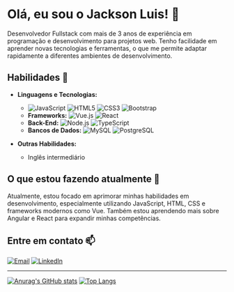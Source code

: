 # Olá, eu sou o Jackson Luis! 👋

Desenvolvedor Fullstack com mais de 3 anos de experiência em programação e desenvolvimento para projetos web. Tenho facilidade em aprender novas tecnologias e ferramentas, o que me permite adaptar rapidamente a diferentes ambientes de desenvolvimento.

## Habilidades 🚀

- **Linguagens e Tecnologias:**
  - ![JavaScript](https://img.shields.io/badge/-JavaScript-000?style=flat&logo=javascript) ![HTML5](https://img.shields.io/badge/-HTML5-000?style=flat&logo=html5) ![CSS3](https://img.shields.io/badge/-CSS3-000?style=flat&logo=css3) ![Bootstrap](https://img.shields.io/badge/-Bootstrap-000?style=flat&logo=bootstrap)
  - **Frameworks:** ![Vue.js](https://img.shields.io/badge/-Vue.js-000?style=flat&logo=vue.js) ![React](https://img.shields.io/badge/-React-000?style=flat&logo=react)
  - **Back-End:** ![Node.js](https://img.shields.io/badge/-Node.js-000?style=flat&logo=node.js) ![TypeScript](https://img.shields.io/badge/-TypeScript-000?style=flat&logo=typescript)
  - **Bancos de Dados:** ![MySQL](https://img.shields.io/badge/-MySQL-000?style=flat&logo=mysql) ![PostgreSQL](https://img.shields.io/badge/-PostgreSQL-000?style=flat&logo=postgresql)

- **Outras Habilidades:**
  - Inglês intermediário

## O que estou fazendo atualmente 🔭

Atualmente, estou focado em aprimorar minhas habilidades em desenvolvimento, especialmente utilizando JavaScript, HTML, CSS e frameworks modernos como Vue. Também estou aprendendo mais sobre Angular e React para expandir minhas competências.

## Entre em contato 📫

[![Email](https://img.shields.io/badge/-jacksonluis_2002@outlook.com-000?style=flat&logo=gmail)](mailto:jacksonluis_2002@outlook.com)
[![LinkedIn](https://img.shields.io/badge/-LinkedIn-000?style=flat&logo=linkedin)](https://www.linkedin.com/in/jackson-luis-de-oliveira-concei%C3%A7%C3%A3o/)

---
[![Anurag's GitHub stats](https://github-readme-stats.vercel.app/api?username=Jackson-Luis&locale=pt-br&theme=dark)](https://github.com/anuraghazra/github-readme-stats)
[![Top Langs](https://github-readme-stats.vercel.app/api/top-langs/?username=Jackson-Luis&locale=pt-br&theme=dark&layout=donut)](https://github.com/anuraghazra/github-readme-stats)
